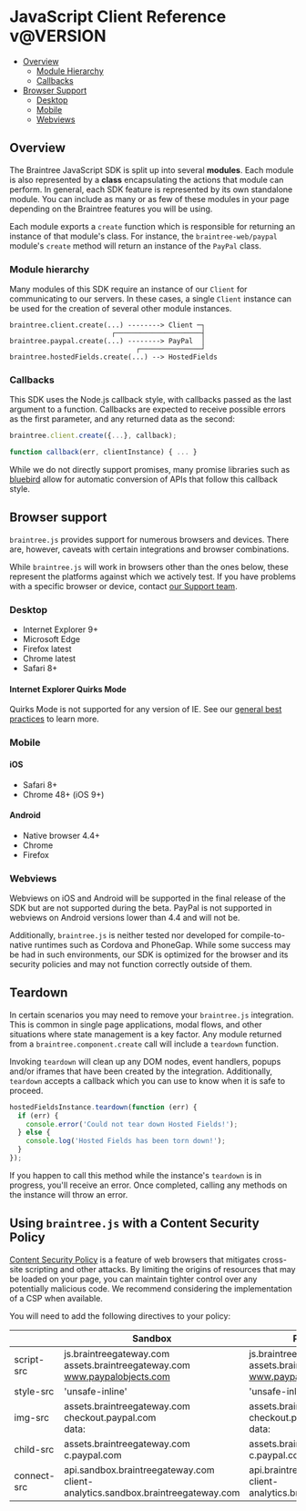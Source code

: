# JavaScript Client Reference <span>v@VERSION</span>

<span class="rule"></span>

* [Overview](#overview)
    * [Module Hierarchy](#module-hierarchy)
    * [Callbacks](#callbacks)
* [Browser Support](#browser-support)
    * [Desktop](#browser-support-desktop)
    * [Mobile](#browser-support-mobile)
    * [Webviews](#browser-support-webviews)

<span class="rule"></span>

<a id="overview"></a>
## Overview

The Braintree JavaScript SDK is split up into several __modules__. Each module is also represented by a __class__ encapsulating the actions that module can perform. In general, each SDK feature is represented by its own standalone module. You can include as many or as few of these modules in your page depending on the Braintree features you will be using.

Each module exports a `create` function which is responsible for returning an instance of that module's class. For instance, the `braintree-web/paypal` module's `create` method will return an instance of the `PayPal` class.

<a id="module-hierarchy"></a>
### Module hierarchy

Many modules of this SDK require an instance of our `Client` for communicating to our servers. In these cases, a single `Client` instance can be used for the creation of several other module instances.

```
braintree.client.create(...) --------> Client ─┐
                         ┌─────────────────────┤
braintree.paypal.create(...) --------> PayPal  │
                               ┌───────────────┘
braintree.hostedFields.create(...) --> HostedFields
```

<a id="callbacks"></a>
### Callbacks

This SDK uses the Node.js callback style, with callbacks passed as the last argument to a function. Callbacks are expected to receive possible errors as the first parameter, and any returned data as the second:

```javascript
braintree.client.create({...}, callback);

function callback(err, clientInstance) { ... }
```

While we do not directly support promises, many promise libraries such as [bluebird](http://bluebirdjs.com/docs/working-with-callbacks.html#working-with-callback-apis-using-the-node-convention) allow for automatic conversion of APIs that follow this callback style.

<a id="browser-support"></a>
## Browser support

`braintree.js` provides support for numerous browsers and devices. There are, however, caveats with certain integrations and browser combinations.

While `braintree.js` will work in browsers other than the ones below, these represent the platforms against which we actively test. If you have problems with a specific browser or device, contact [our Support team](mailto:support@braintreepayments.com).

<a id="browser-support-desktop"></a>
### Desktop


- Internet Explorer 9+
- Microsoft Edge
- Firefox latest
- Chrome latest
- Safari 8+


#### Internet Explorer Quirks Mode

Quirks Mode is not supported for any version of IE. See our [general best practices](https://developers.braintreepayments.com/reference/general/best-practices#internet-explorer-quirks-mode) to learn more.

<a id="browser-support-mobile"></a>
### Mobile

#### iOS

- Safari 8+
- Chrome 48+ (iOS 9+)

#### Android

- Native browser 4.4+
- Chrome
- Firefox

<a id="browser-support-webviews"></a>
### Webviews

Webviews on iOS and Android will be supported in the final release of the SDK but are not supported during the beta. PayPal is not supported in webviews on Android versions lower than 4.4 and will not be.

Additionally, `braintree.js` is neither tested nor developed for compile-to-native runtimes such as Cordova and PhoneGap. While some success may be had in such environments, our SDK is optimized for the browser and its security policies and may not function correctly outside of them.

<a id="teardown"></a>
## Teardown

In certain scenarios you may need to remove your `braintree.js` integration. This is common in single page applications, modal flows, and other situations where state management is a key factor. Any module returned from a `braintree.component.create` call will include a `teardown` function.

Invoking `teardown` will clean up any DOM nodes, event handlers, popups and/or iframes that have been created by the integration. Additionally, `teardown` accepts a callback which you can use to know when it is safe to proceed.

```js
hostedFieldsInstance.teardown(function (err) {
  if (err) {
    console.error('Could not tear down Hosted Fields!');
  } else {
    console.log('Hosted Fields has been torn down!');
  }
});
```

If you happen to call this method while the instance's `teardown` is in progress, you'll receive an error. Once completed, calling any methods on the instance will throw an error.

## Using `braintree.js` with a Content Security Policy

[Content Security Policy](http://www.html5rocks.com/en/tutorials/security/content-security-policy/) is a feature of web browsers that mitigates cross-site scripting and other attacks. By limiting the origins of resources that may be loaded on your page, you can maintain tighter control over any potentially malicious code. We recommend considering the implementation of a CSP when available.

You will need to add the following directives to your policy:

|             | Sandbox                                                                            | Production                                                                        |
|-------------|------------------------------------------------------------------------------------|-----------------------------------------------------------------------------------|
| script-src  | js.braintreegateway.com<br/>assets.braintreegateway.com<br/>www.paypalobjects.com  | js.braintreegateway.com<br/>assets.braintreegateway.com<br/>www.paypalobjects.com |
| style-src   | 'unsafe-inline'                                                                    | 'unsafe-inline'                                                                   |
| img-src     | assets.braintreegateway.com<br/>checkout.paypal.com<br/>data:                      | assets.braintreegateway.com<br/>checkout.paypal.com<br/>data:                     |
| child-src   | assets.braintreegateway.com<br/>c.paypal.com                                       | assets.braintreegateway.com<br/>c.paypal.com                                      |
| connect-src | api.sandbox.braintreegateway.com<br/>client-analytics.sandbox.braintreegateway.com | api.braintreegateway.com<br/>client-analytics.braintreegateway.com                |
